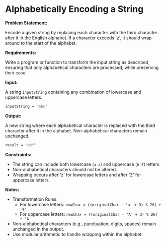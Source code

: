# Alphabetically Encoding a String

**Problem Statement:**

Encode a given string by replacing each character with the third character after it in the English alphabet. If a character exceeds 'z', it should wrap around to the start of the alphabet.

**Requirements:**

Write a program or function to transform the input string as described, ensuring that only alphabetical characters are processed, while preserving their case.

**Input:**

A string `inputString` containing any combination of lowercase and uppercase letters.

```bash
inputString = "abc"
```

**Output:**

A new string where each alphabetical character is replaced with the third character after it in the alphabet. Non-alphabetical characters remain unchanged.

```bash
result = "def"
```

**Constraints:**

- The string can include both lowercase (`a-z`) and uppercase (`A-Z`) letters.
- Non-alphabetical characters should not be altered.
- Wrapping occurs after 'z' for lowercase letters and after 'Z' for uppercase letters.

**Notes:**

- Transformation Rules:
  - For lowercase letters: `newChar = ((originalChar - 'a' + 3) % 26) + 'a'`
  - For uppercase letters: `newChar = ((originalChar - 'A' + 3) % 26) + 'A'`
- Non-alphabetical characters (e.g., punctuation, digits, spaces) remain unchanged in the output.
- Use modular arithmetic to handle wrapping within the alphabet.
